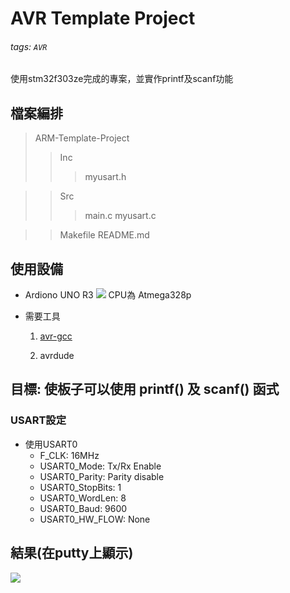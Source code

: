 # AVR Template Project
###### tags: `AVR`
使用stm32f303ze完成的專案，並實作printf及scanf功能

## 檔案編排
> ARM-Template-Project
>> Inc
>>> myusart.h

>> Src
>>> main.c 
>>> myusart.c

>> Makefile
>> README.md

## 使用設備
- Ardiono UNO R3
  ![](https://i.imgur.com/AZhx57D.png)
  CPU為 Atmega328p
  
- 需要工具
  1. [avr-gcc](https://blog.zakkemble.net/avr-gcc-builds/)

  2. avrdude

## 目標: 使板子可以使用 printf() 及 scanf() 函式
### USART設定
- 使用USART0
  - F_CLK:           16MHz
  - USART0_Mode:     Tx/Rx Enable
  - USART0_Parity:   Parity disable
  - USART0_StopBits: 1
  - USART0_WordLen:  8
  - USART0_Baud:     9600
  - USART0_HW_FLOW:  None

## 結果(在putty上顯示)
  ![](https://i.imgur.com/EfIvBQZ.png)

